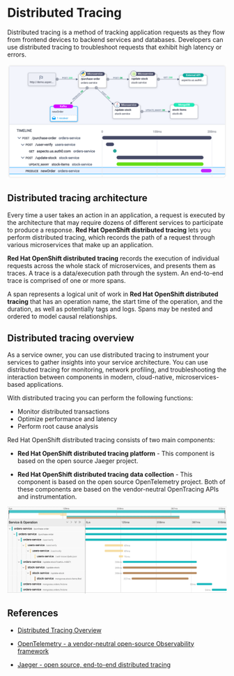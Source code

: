 # Distributed Tracing

Distributed tracing is a method of tracking application requests as they flow from frontend devices to backend services and databases. Developers can use distributed tracing to troubleshoot requests that exhibit high latency or errors.

![Distrubuted tracing](../distrubuted-tracing/tracing.svg)

## Distributed tracing architecture

Every time a user takes an action in an application, a request is executed by the architecture that may require dozens of different services to participate to produce a response. **Red Hat OpenShift distributed tracing** lets you perform distributed tracing, which records the path of a request through various microservices that make up an application.

**Red Hat OpenShift distributed tracing** records the execution of individual requests across the whole stack of microservices, and presents them as traces. A trace is a data/execution path through the system. An end-to-end trace is comprised of one or more spans.

A span represents a logical unit of work in **Red Hat OpenShift distributed tracing** that has an operation name, the start time of the operation, and the duration, as well as potentially tags and logs. Spans may be nested and ordered to model causal relationships.

## Distributed tracing overview

As a service owner, you can use distributed tracing to instrument your services to gather insights into your service architecture. You can use distributed tracing for monitoring, network profiling, and troubleshooting the interaction between components in modern, cloud-native, microservices-based applications.

With distributed tracing you can perform the following functions:

* Monitor distributed transactions
* Optimize performance and latency
* Perform root cause analysis

Red Hat OpenShift distributed tracing consists of two main components:

* **Red Hat OpenShift distributed tracing platform** - This component is based on the open source Jaeger project.

* **Red Hat OpenShift distributed tracing data collection** - This component is based on the open source OpenTelemetry project.
Both of these components are based on the vendor-neutral OpenTracing APIs and instrumentation.

![Distrubuted tracing](../distrubuted-tracing/jaeger.webp)

## References

* [Distributed Tracing Overview](https://www.datadoghq.com/knowledge-center/distributed-tracing/)

* [OpenTelemetry - a vendor-neutral open-source Observability framework](https://opentelemetry.io/)

* [Jaeger - open source, end-to-end distributed tracing](https://www.jaegertracing.io/)
